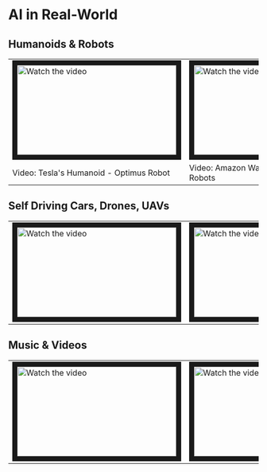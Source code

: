 # AI in Real-World

## Humanoids & Robots
<table>
  <tr>
    <td>
      <a href="http://www.youtube.com/watch?feature=player_embedded&v=cpraXaw7dyc" target="_blank"><img src="http://img.youtube.com/vi/cpraXaw7dyc/mqdefault.jpg" alt="Watch the video" width="320" height="180" border="10" /></a>
    </td>
    <td>
      <a href="http://www.youtube.com/watch?feature=player_embedded&v=Ox05Bks2Q3s" target="_blank"><img src="http://img.youtube.com/vi/Ox05Bks2Q3s/mqdefault.jpg" alt="Watch the video" width="320" height="180" border="10" /></a>
    </td>
    <td>
      <a href="http://www.youtube.com/watch?feature=player_embedded&v=CyjYIgnsIeY" target="_blank"><img src="http://img.youtube.com/vi/CyjYIgnsIeY/mqdefault.jpg" alt="Watch the video" width="320" height="180" border="10" /></a>
    </td>
  </tr>
    <tr>
      <td>Video: Tesla's Humanoid - Optimus Robot</td>
      <td>Video: Amazon Warehouse Order Picking Robots</td>
      <td>Video: Boston Dynamics Spot</td>
  </tr>
</table>

## Self Driving Cars, Drones, UAVs
<table>
  <tr>
    <td>
      <a href="http://www.youtube.com/watch?feature=player_embedded&v=cpraXaw7dyc" target="_blank"><img src="http://img.youtube.com/vi/cpraXaw7dyc/mqdefault.jpg" alt="Watch the video" width="320" height="180" border="10" /></a>
    </td>
    <td>
      <a href="http://www.youtube.com/watch?feature=player_embedded&v=cpraXaw7dyc" target="_blank"><img src="http://img.youtube.com/vi/cpraXaw7dyc/mqdefault.jpg" alt="Watch the video" width="320" height="180" border="10" /></a>
    </td>
  </tr>
</table>

## Music & Videos
<table>
  <tr>
    <td>
      <a href="http://www.youtube.com/watch?feature=player_embedded&v=cpraXaw7dyc" target="_blank"><img src="http://img.youtube.com/vi/cpraXaw7dyc/mqdefault.jpg" alt="Watch the video" width="320" height="180" border="10" /></a>
    </td>
    <td>
      <a href="http://www.youtube.com/watch?feature=player_embedded&v=cpraXaw7dyc" target="_blank"><img src="http://img.youtube.com/vi/cpraXaw7dyc/mqdefault.jpg" alt="Watch the video" width="320" height="180" border="10" /></a>
    </td>
  </tr>
</table>
